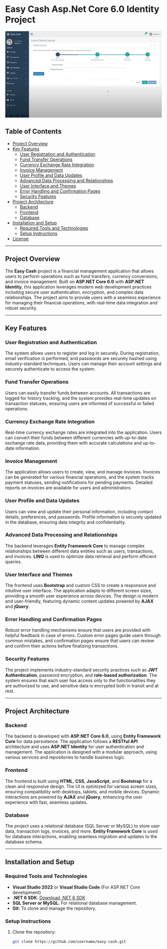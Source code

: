 # Easy Cash Asp.Net Core 6.0 Identity Project
![**Pre-Accounting Automation (Image)**](easycash.jpg)  

## Table of Contents

- [Project Overview](#project-overview)
- [Key Features](#key-features)
  - [User Registration and Authentication](#user-registration-and-authentication)
  - [Fund Transfer Operations](#fund-transfer-operations)
  - [Currency Exchange Rate Integration](#currency-exchange-rate-integration)
  - [Invoice Management](#invoice-management)
  - [User Profile and Data Updates](#user-profile-and-data-updates)
  - [Advanced Data Processing and Relationships](#advanced-data-processing-and-relationships)
  - [User Interface and Themes](#user-interface-and-themes)
  - [Error Handling and Confirmation Pages](#error-handling-and-confirmation-pages)
  - [Security Features](#security-features)
- [Project Architecture](#project-architecture)
  - [Backend](#backend)
  - [Frontend](#frontend)
  - [Database](#database)
- [Installation and Setup](#installation-and-setup)
  - [Required Tools and Technologies](#required-tools-and-technologies)
  - [Setup Instructions](#setup-instructions)
- [License](#license)

---

## Project Overview

The **Easy Cash** project is a financial management application that allows users to perform operations such as fund transfers, currency conversions, and invoice management. Built on **ASP.NET Core 6.0** with **ASP.NET Identity**, this application leverages modern web development practices including secure user authentication, encryption, and complex data relationships. The project aims to provide users with a seamless experience for managing their financial operations, with real-time data integration and robust security.

---

## Key Features

### User Registration and Authentication
The system allows users to register and log in securely. During registration, email verification is performed, and passwords are securely hashed using industry-standard techniques. Users can manage their account settings and securely authenticate to access the system.

### Fund Transfer Operations
Users can easily transfer funds between accounts. All transactions are logged for history tracking, and the system provides real-time updates on transaction statuses, ensuring users are informed of successful or failed operations.

### Currency Exchange Rate Integration
Real-time currency exchange rates are integrated into the application. Users can convert their funds between different currencies with up-to-date exchange rate data, providing them with accurate calculations and up-to-date information.

### Invoice Management
The application allows users to create, view, and manage invoices. Invoices can be generated for various financial operations, and the system tracks payment statuses, sending notifications for pending payments. Detailed reports on invoices are available for users and administrators.

### User Profile and Data Updates
Users can view and update their personal information, including contact details, preferences, and passwords. Profile information is securely updated in the database, ensuring data integrity and confidentiality.

### Advanced Data Processing and Relationships
The backend leverages **Entity Framework Core** to manage complex relationships between different data entities such as users, transactions, and invoices. **LINQ** is used to optimize data retrieval and perform efficient queries.

### User Interface and Themes
The frontend uses **Bootstrap** and custom CSS to create a responsive and intuitive user interface. The application adapts to different screen sizes, providing a smooth user experience across devices. The design is modern and user-friendly, featuring dynamic content updates powered by **AJAX** and **jQuery**.

### Error Handling and Confirmation Pages
Robust error handling mechanisms ensure that users are provided with helpful feedback in case of errors. Custom error pages guide users through common mistakes, and confirmation pages ensure that users can review and confirm their actions before finalizing transactions.

### Security Features
The project implements industry-standard security practices such as **JWT Authentication**, password encryption, and **role-based authorization**. The system ensures that each user has access only to the functionalities they are authorized to use, and sensitive data is encrypted both in transit and at rest.

---

## Project Architecture

### Backend
The backend is developed with **ASP.NET Core 6.0**, using **Entity Framework Core** for data persistence. The application follows a **RESTful API** architecture and uses **ASP.NET Identity** for user authentication and management. The application is designed with a modular approach, using various services and repositories to handle business logic.

### Frontend
The frontend is built using **HTML**, **CSS**, **JavaScript**, and **Bootstrap** for a clean and responsive design. The UI is optimized for various screen sizes, ensuring compatibility with desktops, tablets, and mobile devices. Dynamic interactions are powered by **AJAX** and **jQuery**, enhancing the user experience with fast, seamless updates.

### Database
The project uses a relational database (SQL Server or MySQL) to store user data, transaction logs, invoices, and more. **Entity Framework Core** is used for database interactions, enabling seamless migration and updates to the database schema.

---

## Installation and Setup

### Required Tools and Technologies
- **Visual Studio 2022** or **Visual Studio Code** (For ASP.NET Core development)
- **.NET 6 SDK**: [Download .NET 6 SDK](https://dotnet.microsoft.com/download/dotnet)
- **SQL Server or MySQL**: For relational database management.
- **Git**: To clone and manage the repository.

### Setup Instructions

1. Clone the repository:
   ```bash
   git clone https://github.com/username/easy-cash.git
